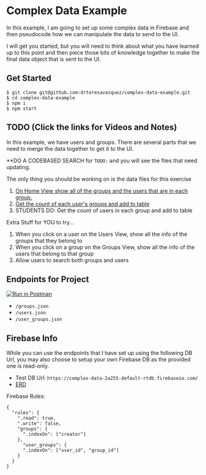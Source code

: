# Complex Data Example
In this example, I am going to set up some complex data in Firebase and then pseudocode how we can manipulate the data to send to the UI.

I will get you started, but you will need to think about what you have learned up to this point and then piece those bits of knowledge together to make the final data object that is sent to the UI.
## Get Started
```
$ git clone git@github.com:drteresavasquez/complex-data-example.git
$ cd complex-data-example
$ npm i
$ npm start
```

## TODO (Click the links for Videos and Notes)
In this example, we have users and groups. There are several parts that we need to merge the data together to get it to the UI.

**DO A CODEBASED SEARCH for `TODO:` and you will see the files that need updating.

The only thing you should be working on is the data files for this exercise

1. [On Home View show all of the groups and the users that are in each group.](./markdown/1.md)
1. [Get the count of each user's groups and add to table](./markdown/2.md)
1. STUDENTS DO: Get the count of users in each group and add to table

Extra Stuff for YOU to try...
1. When you click on a user on the Users View, show all the info of the groups that they belong to
1. When you click on a group on the Groups View, show all the info of the users that belong to that group
1. Allow users to search both groups and users

## Endpoints for Project
[![Run in Postman](https://run.pstmn.io/button.svg)](https://app.getpostman.com/run-collection/f85d9684b29e8f36e0b7?action=collection%2Fimport)

- `/groups.json`
- `/users.json`
- `/user_groups.json`

## Firebase Info
While you can use the endpoints that I have set up using the following DB Url, you may also choose to setup your own Firebase DB as the provided one is read-only.

- Test DB Url: `https://complex-data-2a255-default-rtdb.firebaseio.com/`
- [ERD](https://dbdiagram.io/d/6072e982ecb54e10c33fb498)

Firebase Rules:
```
{
  "rules": {
    ".read": true,
    ".write": false,
    "groups": {
      ".indexOn": ["creator"]
    },
      "user_groups": {
      ".indexOn": ["user_id", "group_id"]
    }
  }
}
```
